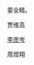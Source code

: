 <!doctype html>
<html>
<head>
<meta charset="utf-8">
<title>210</title>
</head>

<body>
<p>蒙全精。</p>
<p>贾维高</p>
<p><a href=" https://lyc20060601.github.io/Lyc14567/">李彦岑</a></p>
<p>周煜翔</p>
<p>&nbsp;</p>
</body>
</html>

